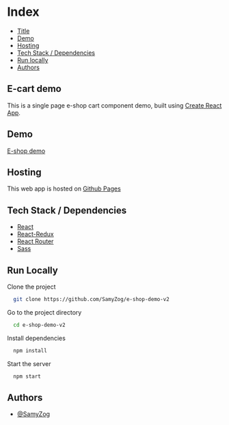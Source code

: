 # Index

-   [Title](#title)
-   [Demo](#demo)
-   [Hosting](#host)
-   [Tech Stack / Dependencies](#deps)
-   [Run locally](#run)
-   [Authors](#authors)

<h2 id="title">E-cart demo</h2>

This is a single page e-shop cart component demo, built using
[Create React App](https://github.com/facebook/create-react-app).

<h2 id="demo">Demo</h2>

[E-shop demo](https://samyzog.github.io/e-shop-demo-v2/#/)

<h2 id="host">Hosting</h2>

This web app is hosted on [Github Pages](https://pages.github.com/)

<h2 id="deps">Tech Stack / Dependencies</h2>

-   [React](https://reactjs.org/)
-   [React-Redux](https://react-redux.js.org/)
-   [React Router](https://reactrouter.com/)
-   [Sass](https://sass-lang.com/)

<h2 id="run">Run Locally</h2>

Clone the project

```bash
  git clone https://github.com/SamyZog/e-shop-demo-v2
```

Go to the project directory

```bash
  cd e-shop-demo-v2
```

Install dependencies

```bash
  npm install
```

Start the server

```bash
  npm start
```

<h2 id="authors">Authors</h2>

-   [@SamyZog](https://www.github.com/SamyZog)
